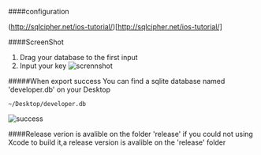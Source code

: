 ####configuration

(http://sqlcipher.net/ios-tutorial/)[http://sqlcipher.net/ios-tutorial/]



####ScreenShot


1. Drag your database to the first input
2. Input your key
![scrennshot](http://ww2.sinaimg.cn/large/6e8de9dbjw1e6iy54niu6j20b50bsgm1.jpg)

#####When export success
You can find a sqlite database named 'developer.db' on your Desktop

```
~/Desktop/developer.db
```


![success](https://github.com/welsonla/SQLCipherExport/tree/master/release)


####Release verion is avalible on the folder 'release'
if you could not using Xcode to build it,a release version is avalible on the 'release' folder
